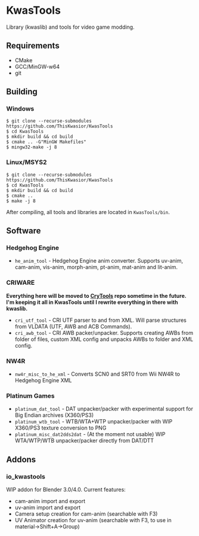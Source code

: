 # KwasTools
Library (kwaslib) and tools for video game modding.

## Requirements
* CMake
* GCC/MinGW-w64
* git

## Building

### Windows
```
$ git clone --recurse-submodules https://github.com/ThisKwasior/KwasTools
$ cd KwasTools
$ mkdir build && cd build
$ cmake .. -G"MinGW Makefiles"
$ mingw32-make -j 8
```

### Linux/MSYS2
```
$ git clone --recurse-submodules https://github.com/ThisKwasior/KwasTools
$ cd KwasTools
$ mkdir build && cd build
$ cmake ..
$ make -j 8
```

After compiling, all tools and libraries are located in `KwasTools/bin`.

## Software
### Hedgehog Engine
* `he_anim_tool` - Hedgehog Engine anim converter. Supports uv-anim, cam-anim, vis-anim, morph-anim, pt-anim, mat-anim and lit-anim.

### CRIWARE
**Everything here will be moved to [CryTools](https://github.com/ThisKwasior/CryTools) repo sometime in the future. I'm keeping it all in KwasTools until I rewrite everything in there with kwaslib.**
* `cri_utf_tool` - CRI UTF parser to and from XML. Will parse structures from VLDATA (UTF, AWB and ACB Commands).
* `cri_awb_tool` - CRI AWB packer/unpacker. Supports creating AWBs from folder of files, custom XML config and unpacks AWBs to folder and XML config.

### NW4R
* `nw4r_misc_to_he_xml` - Converts SCN0 and SRT0 from Wii NW4R to Hedgehog Engine XML

### Platinum Games
* `platinum_dat_tool` - DAT unpacker/packer with experimental support for Big Endian archives (X360/PS3)
* `platinum_wtb_tool` - WTB/WTA+WTP unpacker/packer with WIP X360/PS3 texture conversion to PNG
* `platinum_misc_dat2dds2dat` - (At the moment not usable) WIP WTA/WTP/WTB unpacker/packer directly from DAT/DTT

## Addons
### io_kwastools
WIP addon for Blender 3.0/4.0. 
Current features:
- cam-anim import and export
- uv-anim import and export
- Camera setup creation for cam-anim (searchable with F3)
- UV Animator creation for uv-anim (searchable with F3, to use in material->Shift+A->Group)
